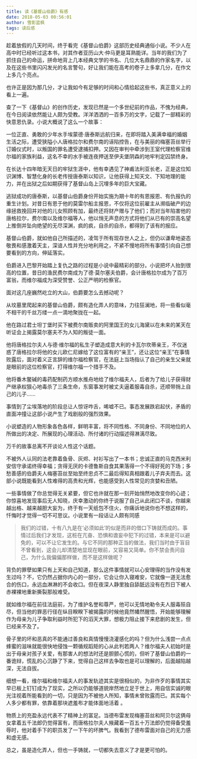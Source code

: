 ```yaml
---
title: 读《基督山伯爵》有感
date: 2018-05-03 00:56:01
author: 雪影蓝枫
tags: 读后感
---
```

趁着放假的几天时间，终于看完《基督山伯爵》这部历史经典通俗小说。不少人在高中时已经听过这本书，对其作者亚历山大·仲马更是耳熟能详。当年的我们为了抓住自己的命运，拼命地背上几本经典文学的书名、几位大名鼎鼎的作家名字，以及在这些书里闪闪发光的名言警句，好让我们能在高考的卷子上多拿几分，在作文上多几个亮点。<!-- more -->

也许正是因为那几分，才让我如今有足够的时间和心情拾起这些书，真正意义上的看上一遍。


查了一下《基督山》的创作历史，发现已然是一个多世纪前的作品，不愧为经典，在今日阅读依然能让人颇为受教。洋洋洒洒的一百多万的文字，记载了一部精彩的快意恩仇录。小说大概说了这么一个故事：


一位正直、勇敢的少年水手埃蒙德·唐泰斯远航归来，在即将踏入美满幸福的婚姻生活之际，遭受狭隘小人唐格拉尔和费尔南的诬陷控告，在与美丽的梅塞苔丝举行订婚仪式时，以叛国的罪名遭受逮捕扣押。又因在审判中牵涉到王室代理检察官维尔福的家族利益，这名不幸的水手被连夜押送至伊夫堡阴森的地牢判定囚禁终身。


在长达十四年暗无天日的牢狱生涯中，他有幸遇见了神甫法利亚长老，正是这位知识渊博、智慧化身的长老传授唐泰斯以知识，让他获得上知天文、下知地理的能力，并在出狱之后如期获得了基督山岛上沉埋多年的巨大宝藏。


逃狱成功的唐泰斯，以基督山伯爵身份开始实施为期十年的有恩报恩、有仇报仇的重生计划。对昔日有恩于他的莫雷尔船主报恩，不仅将这位前雇主从濒临破产的边缘拯救挽回并对他的儿女照顾有加，最终还将财产赠与了他们；而对当年陷害他的唐格拉尔，费尔南以及维尔福等人，他以悄无声息的方式将他们从已有的崇高名望上推倒并坠向绝望的无尽深渊，疯的疯，自杀的自杀，都得到了该有的报应。


基督山伯爵，就如他自己所描述的，凌驾于所有现存世人之上，但仍以谦卑地姿态敬畏和感激着天主，深谙人性并充分地利用之，不紧不慢地将所有事情引向自己想要看到的方向，伸延落实。


伯爵进入巴黎开始踏上复仇之路的过程是小说中最精彩的部分。小说把坏人抬到很高的位置，昔日的渔民费尔南成为了德·莫尔塞夫伯爵，会计唐格拉尔成为了百万富翁，而维尔福成为深受赞誉、公正严明的检察官。


面对这几座巍然屹立的大山，伯爵要怎么去撼动呢？


从坟墓里爬起来的基督山伯爵，颇有造化弄人的意味，力往狂澜地，将一些看似毫不相干的千丝万缕一点一滴地聚拢在一起。


他在路过君士坦丁堡时买下被费尔南贩卖的阿里国王的女儿海黛以在未来的某天在听证会上揭露莫尔塞夫不为人知的叛徒一面。


他将唐格拉尔夫人与德·维尔福的私生子塑造成意大利的卡瓦尔坎蒂亲王，不仅迷惑了唐格拉尔将他的女儿欧仁尼嫁给了这位富有的“亲王”，还让这位“亲王”在事情败露后，面对着义正言辞的维尔福检察官，在法庭上当场指认了自己的亲生父亲就是眼前的这位检察官，打得维尔福一个措手不及。


他将番木鳖碱的毒药配制药方顺水推舟地给了维尔福夫人，后者为了给儿子获得财产继承权狠心地毒杀了三条生命，东窗事发时被丈夫逼着服毒自杀，还顺带捎上自己的儿子……


事情到了尘埃落地的阶段总让人惊讶咋舌，唏嘘不已。事态发展跌宕起伏，矛盾的直面冲撞让这部小说产生了戏剧般的强烈效果。


小说塑造的人物形象各色各样，鲜明丰富，将不同性格、不同身份、不同地位的人所做出的决定、所展现的心理活动、所付诸的行动描述得淋漓尽致。


万千的故事总离不开谈论人性这个话题。


不被外人认同的法老靠着鱼骨、灰烬、衬衫写出了一本书；忠诚正直的马克西米利安信守承诺终得幸福；贪得无厌的卡德鲁斯自食其果落得一个不得好死的下场；多愁善感的伯爵夫人梅塞苔丝至始至终忠贞不二最后得知真相跟着儿子弃夫而去。这部小说既能看到人性难得的高贵和光辉，也能感受到人性常见的贪婪和丑陋。


一些事情做了你总觉得无关紧要，但它也许就在那一刻开始悄然地改变你的心迹；你惊喜地发现事后无人知晓，庆幸激动的你终于说服了自己从此闭口不谈，你越来越出格、越来越胆大妄为，终于有一天纸包不住火，你痛诉地说你也不想这样的，忏悔时才觉得一切不可思议。小说里有一段话让人颇有同感


>我们的过错，十有八九是在‘必须如此’的似是而非的借口下铸就而成的。事情过后我们才发现，这桩在亢奋、恐惧和谵妄中犯下的过错，本来是可以避免的，可以不让它发生的。与它不同的那种正当的做法，我们当时由于盲目不曾看到，这会儿却清楚地显现在眼前，又容易又简单。你不禁会责问自己，为什么我偏偏那样做，而不是这样做呢？


背负的罪孽如果只有上天和自己知道，那么这件事情就可以心安理得的当作没有发生过吗？不，它仍然占据你内心的一部分，它会让你入寝难安，它就像一道无法愈合的伤口，永远血淋淋的不会收口。但在夜深人静里独自舔舐远没有在烈日下被人赤裸裸地重新撕裂那般难受。


就如维尔福在前往法庭前，为了维护名誉和尊严，他可以无情地勒令夫人服毒殒自尽，但当他的罪恶行径在纵目睽睽下被揭露的时候他竟然幡然醒悟，开始能够理解作为母亲为儿子争取利益时所犯下的滔天大罪，想极力阻止接下来悲剧的发生，但已经来不及了。


骨子里的坏和恶真的不能通过善良和真情慢慢浇灌感化的吗？但为什么浅尝一点点蜂蜜的滋味就能很快地侵蚀一颗循规蹈矩的心从此判若两人？维尔福夫人初始时是出于母亲对孩子关爱，有那害人的想法时还是胆颤心慌的，但听了基督山伯爵的一番诡辩，慌乱的心沉静了下来，觉得自己这样去争取也是可以理解的，后面越陷越深，无法自拔。


细想一看，维尔福和维尔福夫人的事发轨迹其实是很相似的，为非作歹的事情其实早已板上钉钉成为了现实，之所以仍能够道貌岸然地立足于世上，用自信实诚的眼光注视着所能看到的一切，只是因为不被他人所知，事情未曾败露而已。其实每个人多少都有罪，依靠着那块遮羞布才能体面地活着 。


物质上的充盈永远代表不了精神上的富足。当德布雷发现梅塞苔丝和阿贝尔这俩母女拿着五千法郎仍觉得富有，而唐格拉尔夫人掖藏着一百五十万法郎仍觉得备受羞辱时，他对着手下的职员发了一下午的坏脾气。我看到了德布雷面对自己的无力感和虚无感。


总之，虽是造化弄人，但也一手铸就，一切都失去意义了才是更可怕的。
